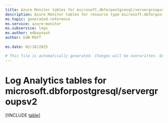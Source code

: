 ```yaml
---
title: Azure Monitor tables for microsoft.dbforpostgresql/servergroupsv2
description: Azure Monitor tables for resource type microsoft.dbforpostgresql/servergroupsv2
ms.topic: generated-reference
ms.service: azure-monitor
ms.subservice: logs
ms.author: edbaynash
author: EdB-MSFT
   
ms.date: 02/18/2025

# This file is automatically generated. Changes will be overwritten. Do not change this file directly.
---
```


# Log Analytics tables for microsoft.dbforpostgresql/servergroupsv2  

[!INCLUDE [table](~/reusable-content/ce-skilling/azure/includes/azure-monitor/reference/tables/microsoft-dbforpostgresql_servergroupsv2-include.md)]

